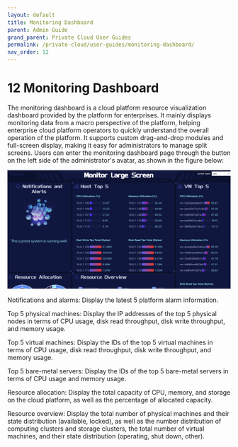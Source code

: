 ```yaml
---
layout: default
title: Monitoring Dashboard
parent: Admin Guide
grand_parent: Private Cloud User Guides
permalink: /private-cloud/user-guides/monitoring-dashboard/
nav_order: 12
---
```

# 12 Monitoring Dashboard

The monitoring dashboard is a cloud platform resource visualization dashboard provided by the platform for enterprises. It mainly displays monitoring data from a macro perspective of the platform, helping enterprise cloud platform operators to quickly understand the overall operation of the platform. It supports custom drag-and-drop modules and full-screen display, making it easy for administrators to manage split screens. Users can enter the monitoring dashboard page through the button on the left side of the administrator's avatar, as shown in the figure below:

![moniterscreen](/assets/images/adminguide/moniterscreen.png)

Notifications and alarms: Display the latest 5 platform alarm information.

Top 5 physical machines: Display the IP addresses of the top 5 physical nodes in terms of CPU usage, disk read throughput, disk write throughput, and memory usage.

Top 5 virtual machines: Display the IDs of the top 5 virtual machines in terms of CPU usage, disk read throughput, disk write throughput, and memory usage.

Top 5 bare-metal servers: Display the IDs of the top 5 bare-metal servers in terms of CPU usage and memory usage.

Resource allocation: Display the total capacity of CPU, memory, and storage on the cloud platform, as well as the percentage of allocated capacity.

Resource overview: Display the total number of physical machines and their state distribution (available, locked), as well as the number distribution of computing clusters and storage clusters, the total number of virtual machines, and their state distribution (operating, shut down, other).

